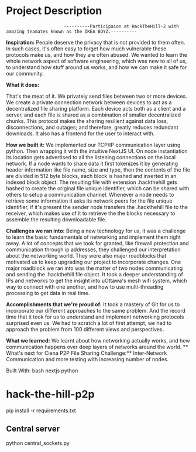 # Project Description
                          ----------Participaion at HackTheHill-2 with amazing teamates known as the IKEA BOYZ.----------

**Inspiration:**
  People deserve the privacy that is not provided to them often. In such cases, it's often easy to forget how much vulnerable these protocols make us, and how they are often abused. We wanted to learn the whole network aspect of software engineering, which was new to all of us, to understand how stuff around us works, and how we can make it safe for our community.

**What it does:**

  That's the meat of it. We privately send files between two or more devices. We create a private connection network between devices to act as a decentralized file sharing platform. Each device acts both as a client and a server, and each file is shared as a combination of smaller decentralized chunks. This protocol makes the sharing resilient against data loss, disconnections, and outages; and therefore, greatly reduces redundant downloads. It also has a frontend for the user to interact with.

**How we built it:**
  We implemented our TCP/IP communication layer using python. Then wrapping it with the intuitive NextJS UI. On node instantiation its location gets advertised to all the listening connections on the local network. If a node wants to share data it first tokenizes it by generating header information like file name, size and type, then the contents of the file are divided in 512 byte blocks, each block is hashed and inserted in an indexed block object. The resulting file with extension .hackthehill gets hashed to create the original file unique identifier, which can be shared with others to setup a communication channel.   Whenever a node needs to retrieve some information it asks its network peers for the file unique identifier, if it's present the sender node transfers the .hackthehill file to the receiver, which makes use of it to retrieve the the blocks necessary to assemble the resulting downloadable file.

**Challenges we ran into:**
  Being a new technology for us, it was a challenge to learn the basic fundamentals of networking and implement them right away. A lot of concepts that we took for granted, like firewall protection and communication through ip addresses, they challenged our interpretation about the networking world. They were also major roadblocks that motivated us to keep upgrading our project to incorporate changes. One major roadblock we ran into was the matter of two nodes communicating and sending the .hackthehill file object. It took a deeper understanding of IPs and networks to get the insight into uOttawa's mesh wifi system, which way to connect with one another, and how to use multi-threading processing to get data in real time.

**Accomplishments that we're proud of:**
  It took a mastery of Git for us to incorporate our different approaches to the same problem. And the record time that it took for us to understand and implement networking protocols surprised even us. We had to scratch a lot of first attempt, we had to approach the problem from 100 different views and perspectives.

**What we learned:**
  We learnt about how networking actually works, and how communication happens over deep layers of networks around the world.
**
What's next for Ciena P2P File Sharing Challenge:**
Inter-Network Communication and more testing with increasing number of nodes.

Built With:
bash
nextjs
python

# hack-the-hill-p2p

pip install -r requirements.txt

## Central server
python central_sockets.py
